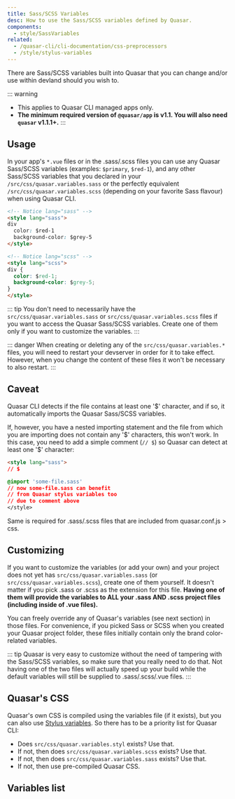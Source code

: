 ```yaml
---
title: Sass/SCSS Variables
desc: How to use the Sass/SCSS variables defined by Quasar.
components:
  - style/SassVariables
related:
  - /quasar-cli/cli-documentation/css-preprocessors
  - /style/stylus-variables
---
```


There are Sass/SCSS variables built into Quasar that you can change and/or use within devland should you wish to.

::: warning
* This applies to Quasar CLI managed apps only.
* **The minimum required version of `@quasar/app` is v1.1. You will also need `quasar` v1.1.1+.**
:::

## Usage
In your app's `*.vue` files or in the .sass/.scss files you can use any Quasar Sass/SCSS variables (examples: `$primary`, `$red-1`), and any other Sass/SCSS variables that you declared in your `/src/css/quasar.variables.sass` or the perfectly equivalent `/src/css/quasar.variables.scss` (depending on your favorite Sass flavour) when using Quasar CLI.

```html
<!-- Notice lang="sass" -->
<style lang="sass">
div
  color: $red-1
  background-color: $grey-5
</style>

<!-- Notice lang="scss" -->
<style lang="scss">
div {
  color: $red-1;
  background-color: $grey-5;
}
</style>
```

::: tip
You don't need to necessarily have the `src/css/quasar.variables.sass` or `src/css/quasar.variables.scss` files if you want to access the Quasar Sass/SCSS variables. Create one of them only if you want to customize the variables.
:::

::: danger
When creating or deleting any of the `src/css/quasar.variables.*` files, you will need to restart your devserver in order for it to take effect. However, when you change the content of these files it won't be necessary to also restart.
:::

## Caveat

Quasar CLI detects if the file contains at least one '$' character, and if so, it automatically imports the Quasar Sass/SCSS variables.

If, however, you have a nested importing statement and the file from which you are importing does not contain any '$' characters, this won't work. In this case, you need to add a simple comment (`// $`) so Quasar can detect at least one '$' character:

```html
<style lang="sass">
// $

@import 'some-file.sass'
// now some-file.sass can benefit
// from Quasar stylus variables too
// due to comment above
</style>
```

Same is required for .sass/.scss files that are included from quasar.conf.js > css.

## Customizing
If you want to customize the variables (or add your own) and your project does not yet has `src/css/quasar.variables.sass` (or `src/css/quasar.variables.scss`), create one of them yourself. It doesn't matter if you pick .sass or .scss as the extension for this file. **Having one of them will provide the variables to ALL your .sass AND .scss project files (including inside of .vue files).**

You can freely override any of Quasar's variables (see next section) in those files. For convenience, if you picked Sass or SCSS when you created your Quasar project folder, these files initially contain only the brand color-related variables.

::: tip
Quasar is very easy to customize without the need of tampering with the Sass/SCSS variables, so make sure that you really need to do that. Not having one of the two files will actually speed up your build while the default variables will still be supplied to .sass/.scss/.vue files.
:::

## Quasar's CSS
Quasar's own CSS is compiled using the variables file (if it exists), but you can also use [Stylus variables](/style/stylus-variables). So there has to be a priority list for Quasar CLI:

* Does `src/css/quasar.variables.styl` exists? Use that.
* If not, then does `src/css/quasar.variables.scss` exists? Use that.
* If not, then does `src/css/quasar.variables.sass` exists? Use that.
* If not, then use pre-compiled Quasar CSS.

## Variables list

<sass-variables />
